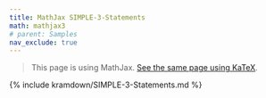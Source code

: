 ```yaml
---
title: MathJax SIMPLE-3-Statements
math: mathjax3
# parent: Samples
nav_exclude: true
---
```


> This page is using MathJax.
> [See the same page using KaTeX](../katex/SIMPLE-3-Statements).

{% include kramdown/SIMPLE-3-Statements.md %}
